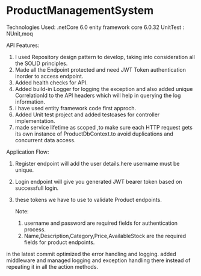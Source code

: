 # ProductManagementSystem
Technologies Used:
.netCore 6.0
enity framework core 6.0.32
UnitTest : NUnit,moq

API Features:
1. I used Repository design pattern to develop, taking into consideration all the SOLID principles.
2. Made all the Endpoint protected and need  JWT Token authentication inorder to access endpoint.
3. Added health checks for API.
4. Added build-in Logger for logging the exception and also added unique CorrelationId to the API headers which will help in querying the log information.
5. i have used entity framework code first approch.
6. Added Unit test project and added testcases for controller implementation.
7. made service lifetime as scoped ,to make sure each HTTP request gets its own instance of ProductDbContext.to avoid duplications and concurrent data access.

Application Flow:
1. Register endpoint will add the user details.here username must be unique.
2. Login endpoint will give you generated JWT bearer token based on successfull login.
3. these tokens we have to use to validate Product endpoints.

   Note:
   1. username and password are required fields for authentication process.
   2. Name,Description,Category,Price,AvailableStock are the required fields for product endpoints.
  

in the latest commit optimized the error handling and logging.
added middleware and managed logging and exception handling there instead of repeating it in all the action methods.
      


